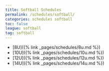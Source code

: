 ```yaml
---
title: Softball Schedules
permalink: /schedules/softball/
categories: schedules softball
toc: false
league: softball
tag: softball
---
```


* [8U]({% link _pages/schedules/8u.md %})
* [10U]({% link _pages/schedules/10u.md %})
* [12U]({% link _pages/schedules/12u.md %})
* [14U]({% link _pages/schedules/14u.md %})

<script src="https://widgets.gc.com/static/js/sdk.v1.js"></script>

<div id="gc-scoreboard-widget-tdbt"></div>
<script>
    window.GC.scoreboard.init({
        target: "#gc-scoreboard-widget-tdbt",
        widgetId: "c230bd39-7122-4d16-994d-492c7c4dde3f",
        maxVerticalGamesVisible: 2,
    })
</script>

<div id="gc-scoreboard-widget-h09p"></div>
<script>
    window.GC.scoreboard.init({
        target: "#gc-scoreboard-widget-h09p",
        widgetId: "5598999a-f720-44bf-aad5-cdae9610f94f",
        maxVerticalGamesVisible: 2,
    })
</script>

<div id="gc-scoreboard-widget-36bi"></div>
<script>
    window.GC.scoreboard.init({
        target: "#gc-scoreboard-widget-36bi",
        widgetId: "32ef962e-bd34-4438-a8b7-4d945c54fae6",
        maxVerticalGamesVisible: 2,
    })
</script>

<div id="gc-scoreboard-widget-10nk"></div>
<script>
    window.GC.scoreboard.init({
        target: "#gc-scoreboard-widget-10nk",
        widgetId: "a5dff1c2-58b9-4ce7-bd2d-5b9f21a802db",
        maxVerticalGamesVisible: 2,
    })
</script>

